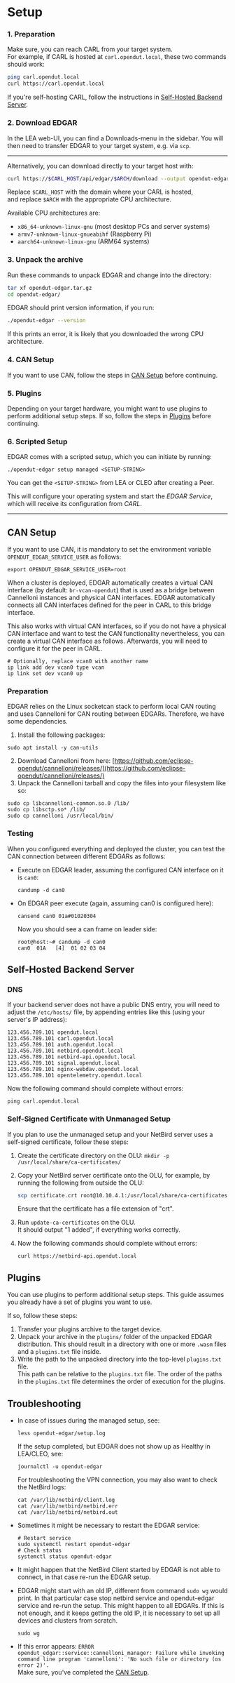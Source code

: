 # Setup

### 1. Preparation

Make sure, you can reach CARL from your target system.  
For example, if CARL is hosted at `carl.opendut.local`, these two commands should work:
```sh
ping carl.opendut.local
curl https://carl.opendut.local
```

If you're self-hosting CARL, follow the instructions in [Self-Hosted Backend Server](#self-hosted-backend-server).

### 2. Download EDGAR

In the LEA web-UI, you can find a Downloads-menu in the sidebar.
You will then need to transfer EDGAR to your target system, e.g. via `scp`.

---

Alternatively, you can download directly to your target host with:
```sh
curl https://$CARL_HOST/api/edgar/$ARCH/download --output opendut-edgar.tar.gz
```
Replace `$CARL_HOST` with the domain where your CARL is hosted,  
and replace `$ARCH` with the appropriate CPU architecture.

Available CPU architectures are:
- `x86_64-unknown-linux-gnu` (most desktop PCs and server systems)
- `armv7-unknown-linux-gnueabihf` (Raspberry Pi)
- `aarch64-unknown-linux-gnu` (ARM64 systems)

### 3. Unpack the archive
Run these commands to unpack EDGAR and change into the directory:
```sh
tar xf opendut-edgar.tar.gz
cd opendut-edgar/
```

EDGAR should print version information, if you run:
```sh
./opendut-edgar --version
```
If this prints an error, it is likely that you downloaded the wrong CPU architecture.

### 4. CAN Setup
If you want to use CAN, follow the steps in [CAN Setup](#can-setup) before continuing.

### 5. Plugins
Depending on your target hardware, you might want to use plugins to perform additional setup steps.
If so, follow the steps in [Plugins](#plugins) before continuing.

### 6. Scripted Setup
EDGAR comes with a scripted setup, which you can initiate by running:  
```shell
./opendut-edgar setup managed <SETUP-STRING>
```  
You can get the `<SETUP-STRING>` from LEA or CLEO after creating a Peer.

This will configure your operating system and start the *EDGAR Service*, which will receive its configuration from *CARL*.

---

## CAN Setup
If you want to use CAN, it is mandatory to set the environment variable `OPENDUT_EDGAR_SERVICE_USER` as follows:
```shell
export OPENDUT_EDGAR_SERVICE_USER=root
```

When a cluster is deployed, EDGAR automatically creates a virtual CAN interface (by default: `br-vcan-opendut`) that is used as a bridge between Cannelloni instances and physical CAN interfaces. EDGAR automatically connects all CAN interfaces defined for the peer in CARL to this bridge interface. 

This also works with virtual CAN interfaces, so if you do not have a physical CAN interface and want to test the CAN functionality nevertheless, you can create a virtual CAN interface as follows. Afterwards, you will need to configure it for the peer in CARL.

```shell 
# Optionally, replace vcan0 with another name
ip link add dev vcan0 type vcan
ip link set dev vcan0 up
  ```

### Preparation
EDGAR relies on the Linux socketcan stack to perform local CAN routing and uses Cannelloni for CAN routing between EDGARs.
Therefore, we have some dependencies.
1. Install the following packages:
  ```shell
  sudo apt install -y can-utils
  ```
2. Download Cannelloni from here: [https://github.com/eclipse-opendut/cannelloni/releases/](https://github.com/eclipse-opendut/cannelloni/releases/)
3. Unpack the Cannelloni tarball and copy the files into your filesystem like so:
  ```shell
  sudo cp libcannelloni-common.so.0 /lib/
  sudo cp libsctp.so* /lib/
  sudo cp cannelloni /usr/local/bin/
  ```

### Testing
When you configured everything and deployed the cluster, you can test the CAN connection between different EDGARs as follows:
- Execute on EDGAR leader, assuming the configured CAN interface on it is `can0`:
  ```shell
  candump -d can0
  ```
- On EDGAR peer execute (again, assuming can0 is configured here):
  ```shell
  cansend can0 01a#01020304
  ```
  Now you should see a can frame on leader side:
  ```text
  root@host:~# candump -d can0
  can0  01A   [4]  01 02 03 04
  ```

## Self-Hosted Backend Server

### DNS
If your backend server does not have a public DNS entry, you will need to adjust the `/etc/hosts/` file, by appending entries like this (using your server's IP address):
```
123.456.789.101 opendut.local
123.456.789.101 carl.opendut.local
123.456.789.101 auth.opendut.local
123.456.789.101 netbird.opendut.local
123.456.789.101 netbird-api.opendut.local
123.456.789.101 signal.opendut.local
123.456.789.101 nginx-webdav.opendut.local
123.456.789.101 opentelemetry.opendut.local
```

Now the following command should complete without errors:
```
ping carl.opendut.local
```

### Self-Signed Certificate with Unmanaged Setup
If you plan to use the unmanaged setup and your NetBird server uses a self-signed certificate, follow these steps:

1. Create the certificate directory on the OLU: `mkdir -p /usr/local/share/ca-certificates/`

2. Copy your NetBird server certificate onto the OLU, for example, by running the following from outside the OLU:  
   ```sh
   scp certificate.crt root@10.10.4.1:/usr/local/share/ca-certificates/
   ```  
   Ensure that the certificate has a file extension of "crt".

3. Run `update-ca-certificates` on the OLU.  
   It should output "1 added", if everything works correctly.  

4. Now the following commands should complete without errors:
   ```
   curl https://netbird-api.opendut.local
   ```

## Plugins
You can use plugins to perform additional setup steps. This guide assumes you already have a set of plugins you want to use.

If so, follow these steps:
1. Transfer your plugins archive to the target device.
2. Unpack your archive in the `plugins/` folder of the unpacked EDGAR distribution.
   This should result in a directory with one or more `.wasm` files and a `plugins.txt` file inside.
3. Write the path to the unpacked directory into the top-level `plugins.txt` file.  
   This path can be relative to the `plugins.txt` file.
   The order of the paths in the `plugins.txt` file determines the order of execution for the plugins.

## Troubleshooting
- In case of issues during the managed setup, see:
  ```shell
  less opendut-edgar/setup.log
  ```
  If the setup completed, but EDGAR does not show up as Healthy in LEA/CLEO, see:
  ```shell
  journalctl -u opendut-edgar
  ```
  For troubleshooting the VPN connection, you may also want to check the NetBird logs:
  ```shell
  cat /var/lib/netbird/client.log
  cat /var/lib/netbird/netbird.err
  cat /var/lib/netbird/netbird.out
  ```

- Sometimes it might be necessary to restart the EDGAR service:
  ```shell
  # Restart service
  sudo systemctl restart opendut-edgar
  # Check status
  systemctl status opendut-edgar
  ```

- It might happen that the NetBird Client started by EDGAR is not able to connect, in that case re-run the EDGAR setup.

- EDGAR might start with an old IP, different from command `sudo wg` would print. In that particular case
stop netbird service and opendut-edgar service and re-run the setup. This might happen to all
EDGARs. If this is not enough, and it keeps getting the old IP, it is necessary to set up all
devices and clusters from scratch.
  ```shell
  sudo wg
  ```

- If this error appears: `ERROR opendut_edgar::service::cannelloni_manager: Failure while invoking command line program 'cannelloni': 'No such file or directory (os error 2)'.`  
  Make sure, you've completed the [CAN Setup](#can-setup).

